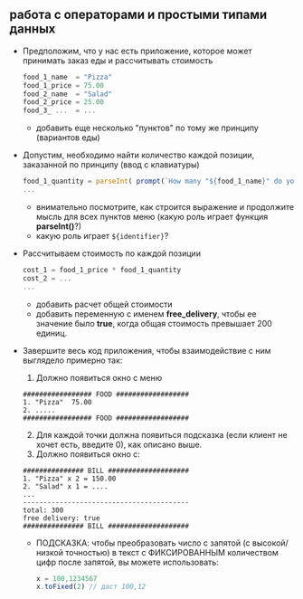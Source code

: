 ## работа с операторами и простыми типами данных

* Предположим, что у нас есть приложение, которое может принимать заказ еды и рассчитывать стоимость
  ```js
  food_1_name  = "Pizza"
  food_1_price = 75.00
  food_2_name  = "Salad"
  food_2_price = 25.00
  food_3_ ...  = ...
  
  ```
   - добавить еще несколько "пунктов" по тому же принципу (вариантов еды)

* Допустим, необходимо найти количество каждой позиции, заказанной по принципу (ввод с клавиатуры)
  ```js
  food_1_quantity = parseInt( prompt(`How many "${food_1_name}" do you want?`) )
  ...
  ```
   - внимательно посмотрите, как строится выражение и продолжите мысль для всех пунктов меню (какую роль играет функция **parseInt()**?)
   - какую роль играет `${identifier}`?

* Рассчитываем стоимость по каждой позиции
  ```js
  cost_1 = food_1_price * food_1_quantity
  cost_2 = ...
  ...
  ```
   - добавить расчет общей стоимости
   - добавить переменную с именем **free_delivery**, чтобы ее значение было **true**, когда общая стоимость превышает 200 единиц.

* Завершите весь код приложения, чтобы взаимодействие с ним выглядело примерно так:
   1. Должно появиться окно с меню
  
  
    ```
    ################# FOOD ##################
    1. "Pizza"  75.00
    2. .....
    ################# FOOD ##################
    ```
   2. Для каждой точки должна появиться подсказка (если клиент не хочет есть, введите 0), как описано выше.
   3. Должно появиться окно с:
    ```
    ############### BILL ####################
    1. "Pizza" x 2 = 150.00
    2. "Salad" x 1 = ....
    ... 
    -----------------------------------------
    total: 300
    free delivery: true
    ############### BILL ####################
    ```
 
  * ПОДСКАЗКА: чтобы преобразовать число с запятой (с высокой/низкой точностью) в текст с ФИКСИРОВАННЫМ количеством цифр после запятой, вы можете использовать:
     ```js
     х = 100,1234567
     x.toFixed(2) // даст 100,12
     ```
